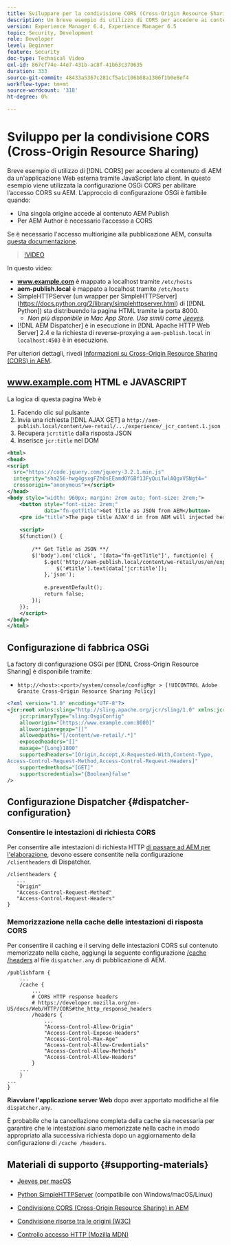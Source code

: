 ```yaml
---
title: Sviluppare per la condivisione CORS (Cross-Origin Resource Sharing) con AEM
description: Un breve esempio di utilizzo di CORS per accedere ai contenuti di AEM da un’applicazione web esterna tramite JavaScript lato client.
version: Experience Manager 6.4, Experience Manager 6.5
topic: Security, Development
role: Developer
level: Beginner
feature: Security
doc-type: Technical Video
exl-id: 867cf74e-44e7-431b-ac8f-41b63c370635
duration: 333
source-git-commit: 48433a5367c281cf5a1c106b08a1306f1b0e8ef4
workflow-type: tm+mt
source-wordcount: '318'
ht-degree: 0%

---
```


# Sviluppo per la condivisione CORS (Cross-Origin Resource Sharing)

Breve esempio di utilizzo di [!DNL CORS] per accedere al contenuto di AEM da un&#39;applicazione Web esterna tramite JavaScript lato client. In questo esempio viene utilizzata la configurazione OSGi CORS per abilitare l’accesso CORS su AEM. L’approccio di configurazione OSGi è fattibile quando:

* Una singola origine accede al contenuto AEM Publish
* Per AEM Author è necessario l’accesso a CORS

Se è necessario l&#39;accesso multiorigine alla pubblicazione AEM, consulta [questa documentazione](https://experienceleague.adobe.com/docs/experience-manager-learn/getting-started-with-aem-headless/deployments/configurations/cors.html?lang=en#dispatcher-configuration).

>[!VIDEO](https://video.tv.adobe.com/v/18837?quality=12&learn=on)

In questo video:

* **www.example.com** è mappato a localhost tramite `/etc/hosts`
* **aem-publish.local** è mappato a localhost tramite `/etc/hosts`
* SimpleHTTPServer (un wrapper per SimpleHTTPServer](https://docs.python.org/2/library/simplehttpserver.html) di [[!DNL Python]) sta distribuendo la pagina HTML tramite la porta 8000.
   * _Non più disponibile in Mac App Store. Usa simili come [Jeeves](https://apps.apple.com/us/app/jeeves-local-http-server/id980824182?mt=12)._
* [!DNL AEM Dispatcher] è in esecuzione in [!DNL Apache HTTP Web Server] 2.4 e la richiesta di reverse-proxying a `aem-publish.local` in `localhost:4503` è in esecuzione.

Per ulteriori dettagli, rivedi [Informazioni su Cross-Origin Resource Sharing (CORS) in AEM](./understand-cross-origin-resource-sharing.md).

## www.example.com HTML e JAVASCRIPT

La logica di questa pagina Web è

1. Facendo clic sul pulsante
1. Invia una richiesta [!DNL AJAX GET] a `http://aem-publish.local/content/we-retail/.../experience/_jcr_content.1.json`
1. Recupera `jcr:title` dalla risposta JSON
1. Inserisce `jcr:title` nel DOM

```xml
<html>
<head>
<script
  src="https://code.jquery.com/jquery-3.2.1.min.js"
  integrity="sha256-hwg4gsxgFZhOsEEamdOYGBf13FyQuiTwlAQgxVSNgt4="
  crossorigin="anonymous"></script>   
</head>
<body style="width: 960px; margin: 2rem auto; font-size: 2rem;">
    <button style="font-size: 2rem;"
            data="fn-getTitle">Get Title as JSON from AEM</button>
    <pre id="title">The page title AJAX'd in from AEM will injected here</pre>
    
    <script>
    $(function() { 
        
        /** Get Title as JSON **/
        $('body').on('click', '[data="fn-getTitle"]', function(e) { 
            $.get('http://aem-publish.local/content/we-retail/us/en/experience/_jcr_content.1.json', function(data) {
                $('#title').text(data['jcr:title']);
            },'json');
            
            e.preventDefault();
            return false;
        });
    });
    </script>
</body>
</html>
```

## Configurazione di fabbrica OSGi

La factory di configurazione OSGi per [!DNL Cross-Origin Resource Sharing] è disponibile tramite:

* `http://<host>:<port>/system/console/configMgr > [!UICONTROL Adobe Granite Cross-Origin Resource Sharing Policy]`

```xml
<?xml version="1.0" encoding="UTF-8"?>
<jcr:root xmlns:sling="http://sling.apache.org/jcr/sling/1.0" xmlns:jcr="http://www.jcp.org/jcr/1.0"
    jcr:primaryType="sling:OsgiConfig"
    alloworigin="[https://www.example.com:8000]"
    alloworiginregexp="[]"
    allowedpaths="[/content/we-retail/.*]"
    exposedheaders="[]"
    maxage="{Long}1800"
    supportedheaders="[Origin,Accept,X-Requested-With,Content-Type,
Access-Control-Request-Method,Access-Control-Request-Headers]"
    supportedmethods="[GET]"
    supportscredentials="{Boolean}false"
/>
```

## Configurazione Dispatcher {#dispatcher-configuration}

### Consentire le intestazioni di richiesta CORS

Per consentire alle intestazioni di richiesta HTTP [di passare ad AEM per l&#39;elaborazione](https://experienceleague.adobe.com/docs/experience-manager-dispatcher/using/configuring/dispatcher-configuration.html?lang=en#specifying-the-http-headers-to-pass-through-clientheaders), devono essere consentite nella configurazione `/clientheaders` di Dispatcher.

```
/clientheaders {
   ...
   "Origin"
   "Access-Control-Request-Method"
   "Access-Control-Request-Headers"
}
```

### Memorizzazione nella cache delle intestazioni di risposta CORS

Per consentire il caching e il serving delle intestazioni CORS sul contenuto memorizzato nella cache, aggiungi la seguente configurazione [/cache /headers](https://experienceleague.adobe.com/docs/experience-manager-dispatcher/using/configuring/dispatcher-configuration.html?lang=it#caching-http-response-headers) al file `dispatcher.any` di pubblicazione di AEM.

```
/publishfarm {
    ...
    /cache {
        ...
        # CORS HTTP response headers
        # https://developer.mozilla.org/en-US/docs/Web/HTTP/CORS#the_http_response_headers
        /headers {
            ...
            "Access-Control-Allow-Origin"
            "Access-Control-Expose-Headers"
            "Access-Control-Max-Age"
            "Access-Control-Allow-Credentials"
            "Access-Control-Allow-Methods"
            "Access-Control-Allow-Headers"
        }
    ...
    }
...
}
```

**Riavviare l&#39;applicazione server Web** dopo aver apportato modifiche al file `dispatcher.any`.

È probabile che la cancellazione completa della cache sia necessaria per garantire che le intestazioni siano memorizzate nella cache in modo appropriato alla successiva richiesta dopo un aggiornamento della configurazione di `/cache /headers`.

## Materiali di supporto {#supporting-materials}

* [Jeeves per macOS](https://apps.apple.com/us/app/jeeves-local-http-server/id980824182?mt=12)
* [Python SimpleHTTPServer](https://docs.python.o:qrg/2/library/simplehttpserver.html) (compatibile con Windows/macOS/Linux)

* [Condivisione CORS (Cross-Origin Resource Sharing) in AEM](./understand-cross-origin-resource-sharing.md)
* [Condivisione risorse tra le origini (W3C)](https://www.w3.org/TR/cors/)
* [Controllo accesso HTTP (Mozilla MDN)](https://developer.mozilla.org/en-US/docs/Web/HTTP/Access_control_CORS)
